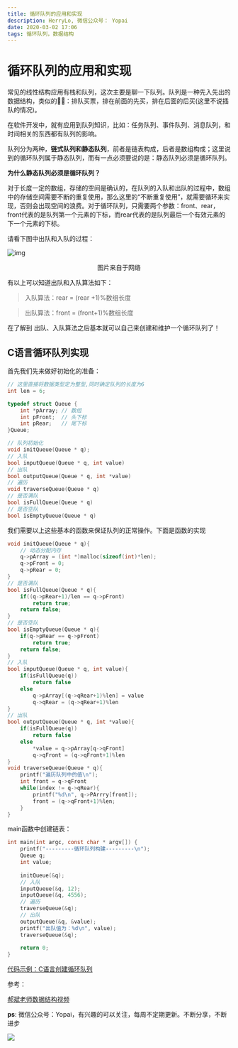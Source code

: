 ```yaml
---
title: 循环队列的应用和实现
description: HerryLo, 微信公众号： Yopai
date: 2020-03-02 17:06
tags: 循环队列，数据结构
---
```


# 循环队列的应用和实现

常见的线性结构应用有栈和队列，这次主要是聊一下队列。队列是一种先入先出的数据结构，类似的🌰🌰：排队买票，排在前面的先买，排在后面的后买(这里不说插队的情况)。

在软件开发中，就有应用到队列知识，比如：任务队列、事件队列、消息队列，和时间相关的东西都有队列的影响。

队列分为两种，**链式队列和静态队列**，前者是链表构成，后者是数组构成；这里说到的循环队列属于静态队列，而有一点必须要说的是：静态队列必须是循环队列。

**为什么静态队列必须是循环队列？**

对于长度一定的数组，存储的空间是确认的，在队列的入队和出队的过程中，数组中的存储空间需要不断的重复使用，那么这里的“不断重复使用”，就需要循环来实现，否则会出现空间的浪费。对于循环队列，只需要两个参数：front、rear，front代表的是队列第一个元素的下标，而rear代表的是队列最后一个有效元素的下一个元素的下标。

请看下图中出队和入队的过程：

![img](http://img2018.cnblogs.com/blog/1332969/201809/1332969-20180927001932110-1764655239.png)
<p style="text-align:center;">图片来自于网络</p>

有以上可以知道出队和入队算法如下：
> 入队算法：rear = (rear +1)%数组长度

> 出队算法：front = (front+1)%数组长度

在了解到 出队、入队算法之后基本就可以自己来创建和维护一个循环队列了！

## C语言循环队列实现

首先我们先来做好初始化的准备：
```c
// 这里直接将数据类型定为整型,同时确定队列的长度为6
int len = 6;

typedef struct Queue {
    int *pArray; // 数组
    int pFront;  // 头下标
    int pRear;   // 尾下标
}Queue;

// 队列初始化
void initQueue(Queue * q);
// 入队
bool inputQueue(Queue * q, int value)
// 出队
bool outputQueue(Queue * q, int *value)
// 遍历
void traverseQueue(Queue * q)
// 是否满队
bool isFullQueue(Queue * q)
// 是否空队
bool isEmptyQueue(Queue * q)
```
我们需要以上这些基本的函数来保证队列的正常操作。下面是函数的实现

```c
void initQueue(Queue * q){
    // 动态分配内存
    q->pArray = (int *)malloc(sizeof(int)*len); 
    q->pFront = 0;
    q->pRear = 0;
}
// 是否满队
bool isFullQueue(Queue * q){
    if((q->pRear+1)/len == q->pFront)
        return true;
    return false;
}
// 是否空队
bool isEmptyQueue(Queue * q){
    if(q->pRear == q->pFront)
        return true;
    return false;
}
// 入队
bool inputQueue(Queue * q, int value){
    if(isFullQueue(q))
        return false
    else
        q->pArray[(q->qRear+1)%len] = value
        q->qRear = (q->qRear+1)%len
}
// 出队
bool outputQueue(Queue * q, int *value){
    if(isFullQueue(q))
        return false
    else
        *value = q->pArray[q->qFront]
        q->qFront = (q->qFront+1)%len
}
void traverseQueue(Queue * q){
    printf("遍历队列中的值\n");
    int front = q->qFront
    while(index != q->qRear){
        printf("%d\n", q->PArrry[front]);
        front = (q->qFront+1)%len;
    }
}
```
main函数中创建链表：
```c
int main(int argc, const char * argv[]) {
    printf("---------循环队列构建---------\n");
    Queue q;
    int value;
    
    initQueue(&q);
    // 入队
    inputQueue(&q, 12);
    inputQueue(&q, 4556);
    // 遍历
    traverseQueue(&q);
    // 出队
    outputQueue(&q, &value);
    printf("出队值为：%d\n", value);
    traverseQueue(&q);
    
    return 0;
}
```
[代码示例：C语言创建循环队列](https://github.com/HerryLo/CStruct/blob/master/queue/main.c)

参考：

[郝斌老师数据结构视频](https://www.bilibili.com/video/av12907870?p=14)

**ps**: 微信公众号：Yopai，有兴趣的可以关注，每周不定期更新。不断分享，不断进步

![](/webChat1.png)